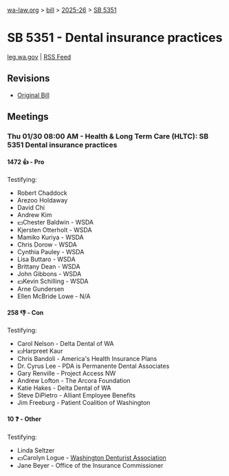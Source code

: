 [wa-law.org](/) > [bill](/bill/) > [2025-26](/bill/2025-26/) > [SB 5351](/bill/2025-26/sb/5351/)

# SB 5351 - Dental insurance practices
[leg.wa.gov](https://app.leg.wa.gov/billsummary?BillNumber=5351&Year=2025&Initiative=false) | [RSS Feed](./rss.xml)

## Revisions
* [Original Bill](1/)

## Meetings
### Thu 01/30 08:00 AM - Health & Long Term Care (HLTC): SB 5351 Dental insurance practices
#### 1472 👍 - Pro
Testifying:
* Robert Chaddock
* Arezoo Holdaway
* David Chi
* Andrew Kim
* 💵Chester Baldwin - WSDA
* Kjersten Otterholt - WSDA
* Mamiko Kuriya - WSDA
* Chris Dorow - WSDA
* Cynthia Pauley - WSDA
* Lisa Buttaro - WSDA
* Brittany Dean - WSDA
* John Gibbons - WSDA
* 💵Kevin Schilling - WSDA
* Arne Gundersen
* Ellen McBride Lowe - N/A

#### 258 👎 - Con
Testifying:
* Carol Nelson - Delta Dental of WA
* 💵Harpreet Kaur
* Chris Bandoli - America's Health Insurance Plans
* Dr. Cyrus Lee - PDA is Permanente Dental Associates
* Gary Renville - Project Access NW
* Andrew Lofton - The Arcora Foundation
* Katie Hakes - Delta Dental of WA
* Steve DiPietro - Alliant Employee Benefits
* Jim Freeburg - Patient Coalition of Washington

#### 10 ❓ - Other
Testifying:
* Linda Seltzer
* 💵Carolyn Logue - [Washington Denturist Association](/org/washington_denturist_association/)
* Jane Beyer - Office of the Insurance Commissioner

